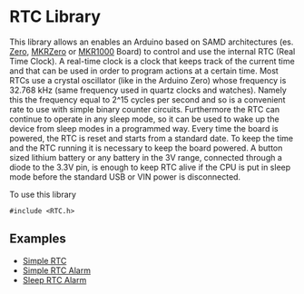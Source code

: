 # RTC Library

This library allows an enables an Arduino based on SAMD architectures (es. [Zero](<https://www.arduino.cc/en/Main/ArduinoBoardZero>), [MKRZero](<https://www.arduino.cc/en/Main/ArduinoBoardMKRZero>) or [MKR1000](<https://www.arduino.cc/en/Main/ArduinoMKR1000>) Board) to control and use the internal RTC (Real Time Clock). A real-time clock is a clock that keeps track of the current time and that can be used in order to program actions at a certain time. Most RTCs use a crystal oscillator (like in the Arduino Zero) whose frequency is 32.768 kHz (same frequency used in quartz clocks and watches). Namely this the frequency equal to 2^15 cycles per second and so is a convenient rate to use with simple binary counter circuits. Furthermore the RTC can continue to operate in any sleep mode, so it can be used to wake up the device from sleep modes in a programmed way. Every time the board is powered, the RTC is reset and starts from a standard date. To keep the time and the RTC running it is necessary to keep the board powered. A button sized lithium battery or any battery in the 3V range, connected through a diode to the 3.3V pin, is enough to keep RTC alive if the CPU is put in sleep mode before the standard USB or VIN power is disconnected.

To use this library

``` arduino
#include <RTC.h>
```

## Examples

- [Simple RTC](<https://www.arduino.cc/en/Tutorial/SimpleRTC>)
- [Simple RTC Alarm](<https://www.arduino.cc/en/Tutorial/SimpleRTCAlarm>)
- [Sleep RTC Alarm](<https://www.arduino.cc/en/Tutorial/SleepRTCAlarm>)
